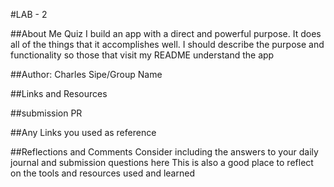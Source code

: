 
#LAB - 2 

##About Me Quiz
I build an app with a direct and powerful purpose. It does all of the things that it accomplishes well. I should describe the purpose and functionality so those that visit my README understand the app

##Author: Charles Sipe/Group Name

##Links and Resources

##submission PR

##Any Links you used as reference

##Reflections and Comments
Consider including the answers to your daily journal and submission questions here
This is also a good place to reflect on the tools and resources used and learned